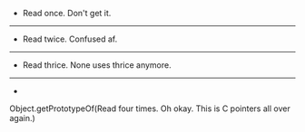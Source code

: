- Read once. Don't get it.
***
- Read twice. Confused af.
***
- Read thrice. None uses thrice anymore.
***
- ```javascript
Object.getPrototypeOf(Read four times. Oh okay. This is C pointers all over again.)
```